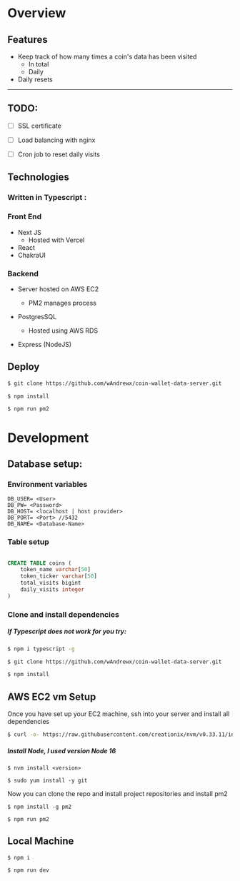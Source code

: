 # Overview 

## Features

- Keep track of how many times a coin's data has been visited
  - In total
  - Daily
- Daily resets 


---

## TODO:

- [ ] SSL certificate
- [ ] Load balancing with nginx
- [ ] Cron job to reset daily visits


## Technologies

### Written in Typescript :

### Front End

- Next JS 
    - Hosted with Vercel
- React
- ChakraUI

### Backend   

- Server hosted on AWS EC2
    - PM2 manages process 

- PostgresSQL
    - Hosted using AWS RDS    

- Express (NodeJS)

## Deploy

``` bash
$ git clone https://github.com/wAndrewx/coin-wallet-data-server.git
```

``` bash
$ npm install
```

``` bash
$ npm run pm2
```

# Development

## Database setup:

### Environment variables
``` vim 
DB_USER= <User>
DB_PW= <Password>
DB_HOST= <localhost | host provider>
DB_PORT= <Port> //5432
DB_NAME= <Database-Name>
```

### Table setup
```sql

CREATE TABLE coins (
    token_name varchar[50]
    token_ticker varchar[50]
    total_visits bigint
    daily_visits integer
)

```

### Clone and install dependencies

##### If Typescript does not work for you try:

``` bash
$ npm i typescript -g
```

``` bash
$ git clone https://github.com/wAndrewx/coin-wallet-data-server.git
```

``` bash
$ npm install
```

## AWS EC2 vm Setup

 Once you have set up your EC2 machine, ssh into your server and install all dependencies

``` bash
$ curl -o- https://raw.githubusercontent.com/creationix/nvm/v0.33.11/install.sh | bash
```
##### Install Node, I used version Node 16

```
$ nvm install <version>
```
```
$ sudo yum install -y git
```
Now you can clone the repo and install project repositories and install pm2

``` cli
$ npm install -g pm2

$ npm run pm2
```

## Local Machine

```
$ npm i

$ npm run dev
```
